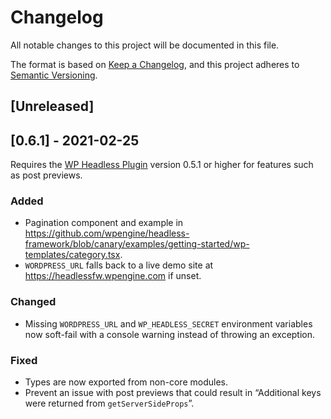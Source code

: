 # Changelog
All notable changes to this project will be documented in this file.

The format is based on [Keep a Changelog](https://keepachangelog.com/en/1.0.0/),
and this project adheres to [Semantic Versioning](https://semver.org/spec/v2.0.0.html).

## [Unreleased]

## [0.6.1] - 2021-02-25

Requires the [WP Headless Plugin](https://wp-product-info.wpesvc.net/v1/plugins/wpe-headless?download) version 0.5.1 or higher for features such as post previews.

### Added
- Pagination component and example in https://github.com/wpengine/headless-framework/blob/canary/examples/getting-started/wp-templates/category.tsx.
- `WORDPRESS_URL` falls back to a live demo site at https://headlessfw.wpengine.com if unset.

### Changed
- Missing `WORDPRESS_URL` and `WP_HEADLESS_SECRET` environment variables now soft-fail with a console warning instead of throwing an exception.

### Fixed
- Types are now exported from non-core modules.
- Prevent an issue with post previews that could result in “Additional keys were returned from `getServerSideProps`”.

